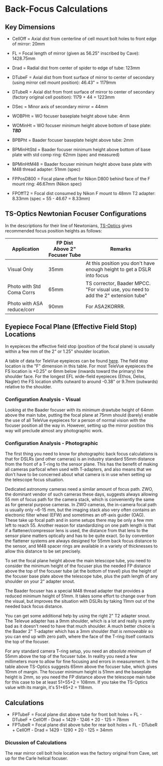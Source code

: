 # Back-Focus Calculations

## Key Dimensions

*  CellOff = Axial dist from centerline of cell mount bolt holes to front edge of mirror:  20mm
*  FL = Focal length of mirror (given as 56.25" inscribed by Cave): 1428.75mm
*  Drad = Radial dist from center of spider to edge of tube:  123mm
*  DTubeF = Axial dist from front surface of mirror to center of secondary (using mirror cell mount position): 46.43" = 1179mm
*  DTubeR = Axial dist from front surface of mirror to center of secondary (factory original cell position): 1179 + 44 = 1223mm
*  DSec = Minor axis of secondary mirror = 44mm

*  WOBPHt = WO focuser baseplate height above tube: 4mm
*  WOMinHt = WO focuser minimum height above bottom of base plate: ***TBD***

* BPBPht = Baader focuser baseplate height above tube: 2mm
* BPMinHtStd = Baader focuser minimum height above bottom of base plate with std comp ring: 62mm (spec and measured)
* BPMinHtM48 = Baader focuser mininum height above base plate with M48 thread adapter: 51mm (spec)

* FPPosD800 = Focal plane offset for Nikon D800 behind face of the F mount ring: 46.67mm  (Nikon spec)
* FPOffT2 = Focal dist consumed by Nikon F mount to 48mm T2 adapter: 8.33mm (spec = 55 - 46.67 = 8.33mm)

## TS-Optics Newtonian Focuser Configurations

In the descriptions for their line of Newtonians, [TS-Optics](https://www.teleskop-express.de/en/telescopes-4/newtonian-telescopes-315/unc-ontc-high-end-newtonians-from-germany-312)
gives recommended focus position heights as follows:

| Application                 | FP Dist Above 2" Focuser Tube  | Remarks
| ----                        | ----                           | -----
| Visual Only                 | 35mm                           | At this position you don't have enough height to get a DSLR into focus
| Photo with Std Coma Corrs   | 65mm                           | TS corrector, Baader MPCC.  "For visual use, you need to add the 2" extension tube"
| Photo with ASA reduce/corr  | 90mm                           | For ASA2KORRR.

## Eyepiece Focal Plane (Effective Field Stop) Locations

In eyepieces the effective field stop (position of the focal plane) is ususally within a few mm of the 2" or 1.25"
shoulder location.  

A table of data for TeleVue eyepieces can be found [here](https://www.televue.com/engine/TV3b_page.asp?id=214).
The field stop location is the "F" dimension in this table.  For most TeleVue eyepieces the FS location 
is +0.25" or 6mm below (inwards toward the primary) the shoulder face.  For the longest EFL wide-field eyepieces
(Ethos, Delos, Nagler) the FS location shifts outward to around -0.38" or 9.7mm (outwards) relative to the shoulder.

### Configuration Analysis - Visual

Looking at the Baader focuser with its minimum drawtube height of 64mm above the main tube, putting the focal
plane at 75mm should (barely) enable the use of all TeleVue eyepieces for a person of normal vision with the
focuser position all the way in.  However, setting up the mirror position this way will preclude almost
any photographic work.


### Configuration Analysis - Photographic

The first thing you need to know for photographic back focus calculations is that for DSLRs (and other cameras)
is an industry standard 55mm distance from the front of a T-ring to the sensor plane.  This has the benefit
of making all cameras parfocal when used with T-adapters, and also means that we don't have to be concerned
about what camera is in use when setting up the telescope focus situation.

Dedicated astronomy cameras need a similar amount of focus path.  ZWO, the dominant vendor of such cameras
these days, suggests always allowing 55 mm of focus path for the camera stack, which is conveniently the
same as for general purpose cameras.  In ZWO cameras, the in-camera focal path is usually only ~6-15 mm,
but the imaging stack also very often contains an electronic filter wheel (EFW) and sometimes an off-axis
guider (OAG).  These take up focal path and in some setups there may be only a few mm left to reach 55.
Another reason for standardizing on one path length is that if a flattener/compressor lens is used, the
distance from that lens to the sensor plane matters optically and has to be quite exact.  So by convention
the flattener systems are always designed for 55mm back focus distance to the sensor, and M48 spacer rings
are available in a variety of thicknesses to allow this distance to be set precisely.

To set the focal plane height above the main telescope tube, you need to consider the minimum height of the focuser
plus the needed FP distance above the top of the focuser tube (at the bottom of travel) plus the height of the
focuser base plate above the telescope tube, plus the path length of any shoulder on your 2" adapter snout.

The Baader focuser has a special M48 thread adapter that provides a reduced minimum height of 51mm.  It takes some
effort to change over from the visual, but improves the situation with DSLRs by taking 11mm out of the needed
back focus distance.

You can get some additional help by using the right 2" T2 adapter snout.  The Televue adapter has a 9mm shoulder,
which is a lot and really is pretty bad as it doesn't need to have that much shoulder.  A much better choice is
the Baader 2" T-adapter which has a 3mm shoulder *that is removeable* so you can end up with zero path, where
the face of the T-ring itself contacts the top of the focuser.

For any standard camera T-ring setup, you need an *absolute minimum* of 55mm above the top of the focuser tube.
In reality you need a few millimeters more to allow for fine focusing and errors in measurement.
In the table above TS-Optics suggests 65mm above the focuser tube, which gives 10mm of margin.
The focuser minimum height is 51mm and the baseplate height is 2mm, so you need the FP distance above
the telescope main tube for this case to be at least 51+55+2 = 108mm.  If you take the TS-Optics value with its margin,
it's 51+65+2 = 118mm.

## Calculations

* FPTubeF = Focal plane dist above tube for front bolt holes = FL - DTubeF + CellOff - Drad = 1429 - 1246 + 20 - 125 = 78mm
* FPTubeR = Focal plane dist above tube for rear  bolt holes = FL - DTubeR + CellOff - Drad = 1429 - 1290 + 20 - 125 = 34mm

### Dicussion of Calculations

The rear mirror cell bolt hole location was the factory original from Cave, set up for the Carle helical focuser.